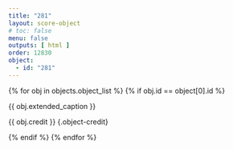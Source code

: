 ```yaml
---
title: "281"
layout: score-object
# toc: false
menu: false
outputs: [ html ]
order: 12830
object:
  - id: "281"
---
```


{% for obj in objects.object_list %}
{% if obj.id == object[0].id %}

{{ obj.extended_caption }}

{{ obj.credit }} {.object-credit}

{% endif %}
{% endfor %}
